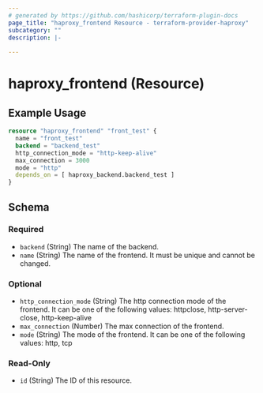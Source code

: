 ```yaml
---
# generated by https://github.com/hashicorp/terraform-plugin-docs
page_title: "haproxy_frontend Resource - terraform-provider-haproxy"
subcategory: ""
description: |-
  
---
```


# haproxy_frontend (Resource)



## Example Usage

```terraform
resource "haproxy_frontend" "front_test" {
  name = "front_test"
  backend = "backend_test"
  http_connection_mode = "http-keep-alive"
  max_connection = 3000
  mode = "http"
  depends_on = [ haproxy_backend.backend_test ]
}
```

<!-- schema generated by tfplugindocs -->
## Schema

### Required

- `backend` (String) The name of the backend.
- `name` (String) The name of the frontend. It must be unique and cannot be changed.

### Optional

- `http_connection_mode` (String) The http connection mode of the frontend. It can be one of the following values: httpclose, http-server-close, http-keep-alive
- `max_connection` (Number) The max connection of the frontend.
- `mode` (String) The mode of the frontend. It can be one of the following values: http, tcp

### Read-Only

- `id` (String) The ID of this resource.
